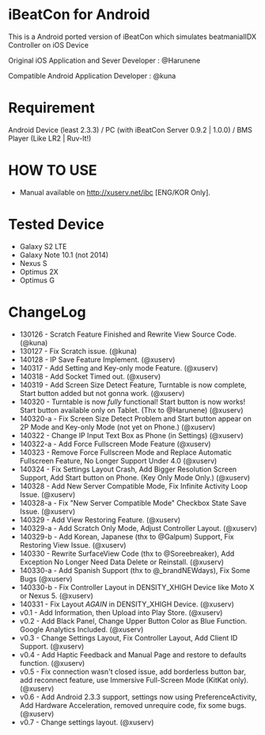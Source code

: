 iBeatCon for Android
===============
This is a Android ported version of iBeatCon which simulates beatmaniaIIDX Controller on iOS Device

Original iOS Application and Sever Developer : @Harunene

Compatible Android Application Developer : @kuna

# Requirement
Android Device (least 2.3.3) / PC (with iBeatCon Server 0.9.2 | 1.0.0) / BMS Player (Like LR2 | Ruv-It!)

# HOW TO USE
* Manual available on http://xuserv.net/ibc [ENG/KOR Only].

# Tested Device
* Galaxy S2 LTE
* Galaxy Note 10.1 (not 2014)
* Nexus S
* Optimus 2X
* Optimus G

# ChangeLog
* 130126 - Scratch Feature Finished and Rewrite View Source Code. (@kuna)
* 130127 - Fix Scratch issue. (@kuna)
* 140128 - IP Save Feature Implement. (@xuserv)
* 140317 - Add Setting and Key-only mode Feature. (@xuserv)
* 140318 - Add Socket Timed out. (@xuserv)
* 140319 - Add Screen Size Detect Feature, Turntable is now complete, Start button added but not gonna work. (@xuserv)
* 140320 - Turntable is now *fully* functional! Start button is now works! Start button available only on Tablet. (Thx to @Harunene) (@xuserv)
* 140320-a - Fix Screen Size Detect Problem and Start button appear on 2P Mode and Key-only Mode (not yet on Phone.) (@xuserv)
* 140322 - Change IP Input Text Box as Phone (in Settings) (@xuserv)
* 140322-a - Add Force Fullscreen Mode Feature (@xuserv)
* 140323 - Remove Force Fullscreen Mode and Replace Automatic Fullscreen Feature, No Longer Support Under 4.0 (@xuserv)
* 140324 - Fix Settings Layout Crash, Add Bigger Resolution Screen Support, Add Start button on Phone. (Key Only Mode Only.) (@xuserv)
* 140328 - Add New Server Compatible Mode, Fix Infinite Activity Loop Issue. (@xuserv)
* 140328-a - Fix "New Server Compatible Mode" Checkbox State Save Issue. (@xuserv)
* 140329 - Add View Restoring Feature. (@xuserv)
* 140329-a - Add Scratch Only Mode, Adjust Controller Layout. (@xuserv)
* 140329-b - Add Korean, Japanese (thx to @Galpum) Support, Fix Restoring View Issue. (@xuserv)
* 140330 - Rewrite SurfaceView Code (thx to @Soreebreaker), Add Exception No Longer Need Data Delete or Reinstall. (@xuserv)
* 140330-a - Add Spanish Support (thx to @_brandNEWdays), Fix Some Bugs (@xuserv)
* 140330-b - Fix Controller Layout in DENSITY_XHIGH Device like Moto X or Nexus 5. (@xuserv)
* 140331 - Fix Layout *AGAIN* in DENSITY_XHIGH Device. (@xuserv)
* v0.1 - Add Information, then Upload into Play Store. (@xuserv)
* v0.2 - Add Black Panel, Change Upper Button Color as Blue Function. Google Analytics Included. (@xuserv)
* v0.3 - Change Settings Layout, Fix Controller Layout, Add Client ID Support. (@xuserv)
* v0.4 - Add Haptic Feedback and Manual Page and restore to defaults function. (@xuserv)
* v0.5 - Fix connection wasn't closed issue, add borderless button bar, add reconnect feature, use Immersive Full-Screen Mode (KitKat only). (@xuserv)
* v0.6 - Add Android 2.3.3 support, settings now using PreferenceActivity, Add Hardware Acceleration, removed unrequire code, fix some bugs. (@xuserv)
* v0.7 - Change settings layout. (@xuserv)
